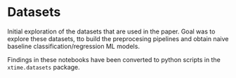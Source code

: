 # Datasets

Initial exploration of the datasets that are used in the paper. Goal was to explore these datasets, tto build the
preprocesing pipelines and obtain naive baseline classification/regression ML models.

Findings in these notebooks have been converted to python scripts in the `xtime.datasets` package.